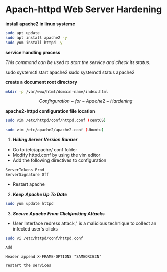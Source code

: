 # Apach-httpd Web Server Hardening

**install apache2 in linux systemc**

```bash
sudo apt update
sudo apt install apache2 -y
sudo yum install httpd -y
```

**service handling process**

_This command can be used to start the service and check its status._

sudo systemctl start apache2
sudo systemctl status apache2

**create a document root directory**

```bash
mkdir -p /var/www/html/domain-name/index.html
```

$$
Confirguration-for-Apache2-Hardening
$$

**apache2-httpd configuration file location**

```bash
sudo vim /etc/httpd/conf/httpd.conf (centOS)

sudo vim /etc/apache2/apache2.conf (Ubuntu)
```

1. **_Hiding Server Version Banner_**

- Go to /etc/apache/ conf folder
- Modify httpd.conf by using the vim editor
- Add the following directives to configuration

```bash
ServerTokens Prod
ServerSignature Off
```

- Restart apache

2. **_Keep Apache Up To Date_**

```bash
sudo yum update httpd
```

3. **_Secure Apache From Clickjacking Attacks_**

- User Interface redress attack," is a malicious technique to collect an infected user's clicks

```bash
sudo vi /etc/httpd/conf/httpd.conf
```

`Add`

```
Header append X-FRAME-OPTIONS "SAMEORIGIN"
```

`restart the services`




